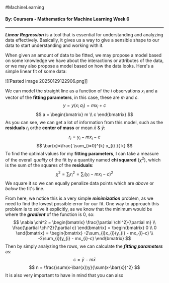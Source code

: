 #MachineLearning 
#### By: Coursera - Mathematics for Machine Learning Week 6
---
***Linear Regression*** is a tool that is essential for understanding and analyzing data effectively. Basically, it gives us a way to give a sensible shape to our data to start understanding and working with it.

When given an amount of data to be fitted, we may propose a model based on some knowledge we have about the interactions or attributes of the data, or we may also propose a model based on how the data looks. Here's a simple linear fit of some data:

![[Pasted image 20250129122906.png]]

We can model the straight line as a function of the $i$ observations $x_i$ and a vector of the **fitting parameters**, in this case, these are $m$ and $c$.
$$
y = y(x;a_{i})=mx_{i}+c
$$
$$
a = \begin{bmatrix} m \\ c \end{bmatrix}
$$
As you can see, we can get a lot of information from this model, such as the **residuals** $r_i$ orthe **center of mass** or mean $\bar{x}$ & $\bar{y}$:
$$
r_{i} = y_{i} - mx_{i}-c
$$
$$
\bar{x}=\frac{ \sum_{i=0}^{k} x_{i}  }{ k} 
$$
To find the optimal values for my **fitting parameters**, I can take a measure of the overall *quality* of the fit by a quantity named **chi squared** ($\chi^2$), which is the sum of the squares of the **residuals**:
$$
\chi^2 = \sum_{i} r_{i}^2 = \sum_{i} (y_{i} - mx_{i}-c)^2
$$
We square it so we can equally penalize data points which are *above* or *below* the fit's line.

From here, we notice this is a very simple ***minimization*** problem, as we need to find the lowest possible error for our fit. One way to approach this problem is to solve it explicitly, as we know that the minimum would be where the ***gradient*** of the function is $0$, so:
$$
\nabla \chi^2 = \begin{bmatrix}
\frac{\partial \chi^2}{\partial m} \\
\frac{\partial \chi^2}{\partial c}
\end{bmatrix} = \begin{bmatrix}
0 \\
0
\end{bmatrix} = \begin{bmatrix}
-2\sum_{i}x_{i}(y_{i} - mx_{i}-c) \\
-2\sum_{i}(y_{i} - mx_{i}-c)
\end{bmatrix}
$$
Then by simply analyzing the rows, we can calculate the ***fitting parameters*** as:
$$
c = \bar{y}-m \bar{x}
$$
$$
n = \frac{\sum(x-\bar{x})y}{\sum(x-\bar{x})^2}
$$
It is also very important to have in mind that you can also